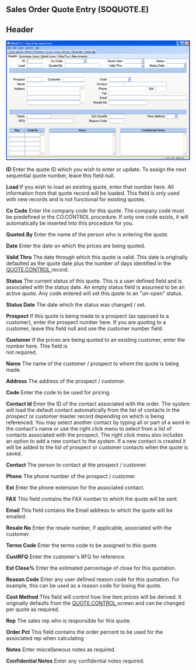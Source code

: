 ##  Sales Order Quote Entry (SOQUOTE.E)

<PageHeader />

##  Header

![](./SOQUOTE-E-1.jpg)

**ID** Enter the quote ID which you wish to enter or update. To assign the
next sequential quote number, leave this field null.  
  
**Load** If you wish to load an existing quote, enter that number here. All
information from that quote record will be loaded. This field is only used
with new records and is not functional for existing quotes.  
  
**Co Code** Enter the company code for this quote. The company code must be
predefined in the CO.CONTROL procedure. If only one code exists, it will
automatically be inserted into this procedure for you.  
  
**Quoted.By** Enter the name of the person who is entering the quote.  
  
**Date** Enter the date on which the prices are being quoted.  
  
**Valid Thru** The date through which this quote is valid. This date is originally defaulted as the quote date plus the number of days identified in the [ QUOTE.CONTROL ](../../QUOTE-CONTROL/README.md) record.   
  
**Status** The current status of this quote. This is a user defined field and
is associated with the status date. An empty status field is assumed to be an
active quote. Any code entered will set this quote to an "un-open" status.  
  
**Status Date** The date which the status was changed / set.  
  
**Prospect** If this quote is being made to a prospect (as opposed to a
customer), enter the prospect number here. If you are quoting to a customer,
leave this field null and use the customer number field.  
  
**Customer** If the prices are being quoted to an existing customer, enter the
number here. This field is  
not required.  
  
**Name** The name of the customer / prospect to whom the quote is being made.  
  
**Address** The address of the prospect / customer.  
  
**Code** Enter the code to be used for pricing.  
  
**Contact Id** Enter the ID of the contact associated with the order. The
system will load the default contact automatically from the list of contacts
in the prospect or customer master record depending on which is being
referenced. You may select another contact by typing all or part of a word in
the contact's name or use the right click menu to select from a list of
contacts associated with the prospect. The right click menu also includes an
option to add a new contact to the system. If a new contact is created it will
be added to the list of prospect or customer contacts when the quote is saved.  
  
**Contact** The person to contact at the prospect / customer.  
  
**Phone** The phone number of the prospect / customer.  
  
**Ext** Enter the phone extension for the associated contact.  
  
**FAX** This field contains the FAX number to which the quote will be sent.  
  
**Email** This field contains the Email address to which the quote will be
emailed.  
  
**Resale No** Enter the resale number, if applicable, associated with the
customer.  
  
**Terms Code** Enter the terms code to be assigned to this quote.  
  
**CustRFQ** Enter the customer's RFQ for reference.  
  
**Est Close%** Enter the estimated percentage of close for this quotation.  
  
**Reason Code** Enter any user defined reason code for this quotation. For
example, this can be used as a reason code for losing the quote.  
  
**Cost Method** This field will control how line item prices will be derived. It originally defaults from the [ QUOTE.CONTROL ](../../QUOTE-CONTROL/README.md) screen and can be changed per quote as required.   
  
**Rep** The sales rep who is responsible for this quote.  
  
**Order.Pct** This field contains the order percent to be used for the
associated rep when calculating  
  
**Notes** Enter miscellaneous notes as required.  
  
**Confidential Notes** Enter any confidential notes required.  
  
  
<badge text= "Version 8.10.57" vertical="middle" />

<PageFooter />